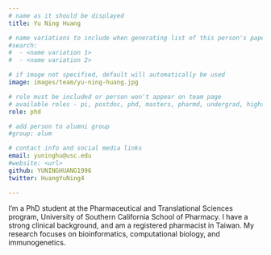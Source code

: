 ```yaml
---
# name as it should be displayed
title: Yu Ning Huang

# name variations to include when generating list of this person's papers
#search:
#  - <name variation 1>
#  - <name variation 2>

# if image not specified, default will automatically be used
image: images/team/yu-ning-huang.jpg

# role must be included or person won't appear on team page
# available roles - pi, postdoc, phd, masters, pharmd, undergrad, highschool, programmer
role: phd

# add person to alumni group
#group: alum

# contact info and social media links
email: yuninghu@usc.edu 
#website: <url>
github: YUNINGHUANG1996
twitter: HuangYuNing4

---
```


I’m a PhD student at the Pharmaceutical and Translational Sciences program, University of Southern California School of Pharmacy. I have a strong clinical background, and am a registered pharmacist in Taiwan. My research focuses on bioinformatics, computational biology, and immunogenetics. 
